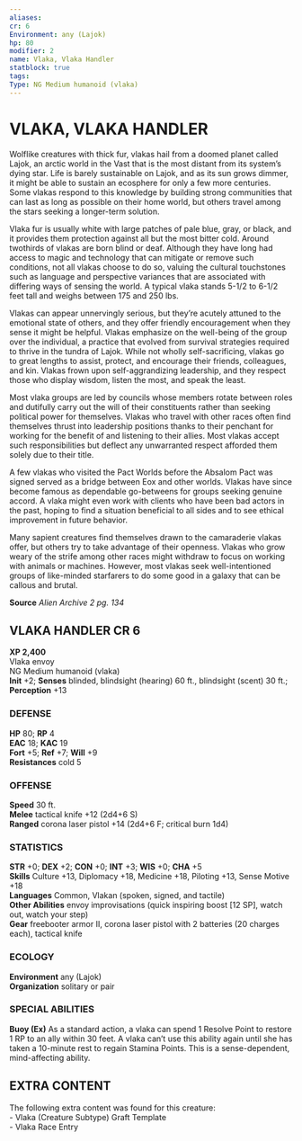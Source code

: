```yaml
---
aliases: 
cr: 6
Environment: any (Lajok)  
hp: 80
modifier: 2
name: Vlaka, Vlaka Handler
statblock: true
tags: 
Type: NG Medium humanoid (vlaka)  
---
```

# VLAKA, VLAKA HANDLER
Wolflike creatures with thick fur, vlakas hail from a doomed planet called Lajok, an arctic world in the Vast that is the most distant from its system’s dying star. Life is barely sustainable on Lajok, and as its sun grows dimmer, it might be able to sustain an ecosphere for only a few more centuries. Some vlakas respond to this knowledge by building strong communities that can last as long as possible on their home world, but others travel among the stars seeking a longer-term solution.

Vlaka fur is usually white with large patches of pale blue, gray, or black, and it provides them protection against all but the most bitter cold. Around twothirds of vlakas are born blind or deaf. Although they have long had access to magic and technology that can mitigate or remove such conditions, not all vlakas choose to do so, valuing the cultural touchstones such as language and perspective variances that are associated with differing ways of sensing the world. A typical vlaka stands 5-1/2 to 6-1/2 feet tall and weighs between 175 and 250 lbs.

Vlakas can appear unnervingly serious, but they’re acutely attuned to the emotional state of others, and they offer friendly encouragement when they sense it might be helpful. Vlakas emphasize on the well-being of the group over the individual, a practice that evolved from survival strategies required to thrive in the tundra of Lajok. While not wholly self-sacrificing, vlakas go to great lengths to assist, protect, and encourage their friends, colleagues, and kin. Vlakas frown upon self-aggrandizing leadership, and they respect those who display wisdom, listen the most, and speak the least.

Most vlaka groups are led by councils whose members rotate between roles and dutifully carry out the will of their constituents rather than seeking political power for themselves. Vlakas who travel with other races often find themselves thrust into leadership positions thanks to their penchant for working for the benefit of and listening to their allies. Most vlakas accept such responsibilities but deflect any unwarranted respect afforded them solely due to their title.

A few vlakas who visited the Pact Worlds before the Absalom Pact was signed served as a bridge between Eox and other worlds. Vlakas have since become famous as dependable go-betweens for groups seeking genuine accord. A vlaka might even work with clients who have been bad actors in the past, hoping to find a situation beneficial to all sides and to see ethical improvement in future behavior.

Many sapient creatures find themselves drawn to the camaraderie vlakas offer, but others try to take advantage of their openness. Vlakas who grow weary of the strife among other races might withdraw to focus on working with animals or machines. However, most vlakas seek well-intentioned groups of like-minded starfarers to do some good in a galaxy that can be callous and brutal.



**Source** _Alien Archive 2 pg. 134_

## VLAKA HANDLER CR 6

**XP 2,400**  
Vlaka envoy  
NG Medium humanoid (vlaka)  
**Init** +2; **Senses** blinded, blindsight (hearing) 60 ft., blindsight (scent) 30 ft.; **Perception** +13  

### DEFENSE

**HP** 80; **RP** 4  
**EAC** 18; **KAC** 19  
**Fort** +5; **Ref** +7; **Will** +9  
**Resistances** cold 5  

### OFFENSE

**Speed** 30 ft.  
**Melee** tactical knife +12 (2d4+6 S)  
**Ranged** corona laser pistol +14 (2d4+6 F; critical burn 1d4)

### STATISTICS

**STR** +0; **DEX** +2; **CON** +0; **INT** +3; **WIS** +0; **CHA** +5  
**Skills** Culture +13, Diplomacy +18, Medicine +18, Piloting +13, Sense Motive +18  
**Languages** Common, Vlakan (spoken, signed, and tactile)  
**Other Abilities** envoy improvisations (quick inspiring boost \[12 SP\], watch out, watch your step)  
**Gear** freebooter armor II, corona laser pistol with 2 batteries (20 charges each), tactical knife

### ECOLOGY

**Environment** any (Lajok)  
**Organization** solitary or pair

### SPECIAL ABILITIES

**Buoy (Ex)** As a standard action, a vlaka can spend 1 Resolve Point to restore 1 RP to an ally within 30 feet. A vlaka can’t use this ability again until she has taken a 10-minute rest to regain Stamina Points. This is a sense-dependent, mind-affecting ability.

## EXTRA CONTENT

The following extra content was found for this creature:  
\- Vlaka (Creature Subtype) Graft Template  
\- Vlaka Race Entry
